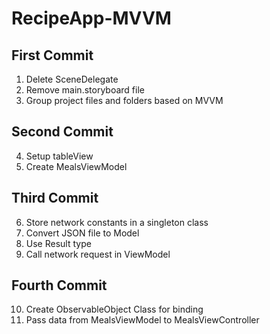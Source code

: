 # RecipeApp-MVVM

## First Commit
1. Delete SceneDelegate
2. Remove main.storyboard file
3. Group project files and folders based on MVVM

## Second Commit
4. Setup tableView
5. Create MealsViewModel

## Third Commit
6. Store network constants in a singleton class
7. Convert JSON file to Model
8. Use Result type
9. Call network request in ViewModel

## Fourth Commit
10. Create ObservableObject Class for binding
11. Pass data from MealsViewModel to MealsViewController
